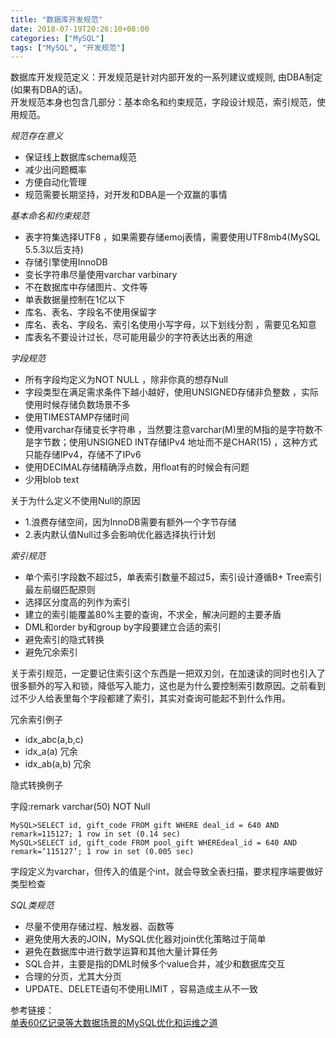 ```yaml
---
title: "数据库开发规范"
date: 2018-07-19T20:26:10+08:00
categories: ["MySQL"]
tags: ["MySQL", "开发规范"]
---
```

数据库开发规范定义：开发规范是针对内部开发的一系列建议或规则, 由DBA制定(如果有DBA的话)。  
开发规范本身也包含几部分：基本命名和约束规范，字段设计规范，索引规范，使用规范。

*规范存在意义*  
* 保证线上数据库schema规范  
* 减少出问题概率  
* 方便自动化管理  
* 规范需要长期坚持，对开发和DBA是一个双赢的事情  

*基本命名和约束规范*  
* 表字符集选择UTF8 ，如果需要存储emoj表情，需要使用UTF8mb4(MySQL 5.5.3以后支持)  
* 存储引擎使用InnoDB  
* 变长字符串尽量使用varchar varbinary  
* 不在数据库中存储图片、文件等  
* 单表数据量控制在1亿以下  
* 库名、表名、字段名不使用保留字  
* 库名、表名、字段名、索引名使用小写字母，以下划线分割 ，需要见名知意  
* 库表名不要设计过长，尽可能用最少的字符表达出表的用途  

*字段规范*  
* 所有字段均定义为NOT NULL ，除非你真的想存Null  
* 字段类型在满足需求条件下越小越好，使用UNSIGNED存储非负整数 ，实际使用时候存储负数场景不多  
* 使用TIMESTAMP存储时间  
* 使用varchar存储变长字符串 ，当然要注意varchar(M)里的M指的是字符数不是字节数；使用UNSIGNED INT存储IPv4 地址而不是CHAR(15) ，这种方式只能存储IPv4，存储不了IPv6  
* 使用DECIMAL存储精确浮点数，用float有的时候会有问题  
* 少用blob text  

关于为什么定义不使用Null的原因  
* 1.浪费存储空间，因为InnoDB需要有额外一个字节存储  
* 2.表内默认值Null过多会影响优化器选择执行计划  

*索引规范*  
* 单个索引字段数不超过5，单表索引数量不超过5，索引设计遵循B+ Tree索引最左前缀匹配原则  
* 选择区分度高的列作为索引  
* 建立的索引能覆盖80%主要的查询，不求全，解决问题的主要矛盾  
* DML和order by和group by字段要建立合适的索引  
* 避免索引的隐式转换  
* 避免冗余索引  

关于索引规范，一定要记住索引这个东西是一把双刃剑，在加速读的同时也引入了很多额外的写入和锁，降低写入能力，这也是为什么要控制索引数原因。之前看到过不少人给表里每个字段都建了索引，其实对查询可能起不到什么作用。

冗余索引例子  
* idx_abc(a,b,c)
* idx_a(a) 冗余
* idx_ab(a,b) 冗余

隐式转换例子

字段:remark varchar(50) NOT Null
```
MySQL>SELECT id, gift_code FROM gift WHERE deal_id = 640 AND remark=115127; 1 row in set (0.14 sec)
MySQL>SELECT id, gift_code FROM pool_gift WHEREdeal_id = 640 AND remark=‘115127’; 1 row in set (0.005 sec)
```
字段定义为varchar，但传入的值是个int，就会导致全表扫描，要求程序端要做好类型检查

*SQL类规范*  
* 尽量不使用存储过程、触发器、函数等  
* 避免使用大表的JOIN，MySQL优化器对join优化策略过于简单  
* 避免在数据库中进行数学运算和其他大量计算任务  
* SQL合并，主要是指的DML时候多个value合并，减少和数据库交互  
* 合理的分页，尤其大分页  
* UPDATE、DELETE语句不使用LIMIT ，容易造成主从不一致  

参考链接：  
<a href="https://mp.weixin.qq.com/s/-TRiWDYFhaO7wqjMPTNGBA" target="_blank">单表60亿记录等大数据场景的MySQL优化和运维之道</a>